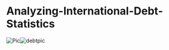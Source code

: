 # Analyzing-International-Debt-Statistics
![Pic](debtpic.png)![debtpic](https://user-images.githubusercontent.com/50262369/205012621-8d533dfd-e3f0-44a2-934f-a96a7e334652.png)

